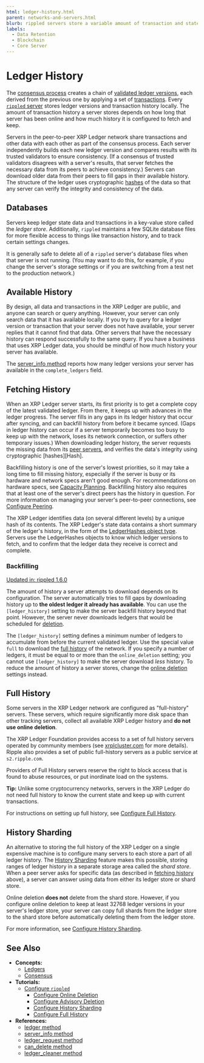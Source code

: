 ```yaml
---
html: ledger-history.html
parent: networks-and-servers.html
blurb: rippled servers store a variable amount of transaction and state history locally.
labels:
  - Data Retention
  - Blockchain
  - Core Server
---
```

# Ledger History

The [consensus process](../consensus-protocol/index.md) creates a chain of [validated ledger versions](../ledgers/index.md), each derived from the previous one by applying a set of [transactions](../transactions/index.md). Every [`rippled` server](xrpl-servers.html) stores ledger versions and transaction history locally. The amount of transaction history a server stores depends on how long that server has been online and how much history it is configured to fetch and keep.

Servers in the peer-to-peer XRP Ledger network share transactions and other data with each other as part of the consensus process. Each server independently builds each new ledger version and compares results with its trusted validators to ensure consistency. (If a consensus of trusted validators disagrees with a server's results, that server fetches the necessary data from its peers to achieve consistency.) Servers can download older data from their peers to fill gaps in their available history. The structure of the ledger uses cryptographic [hashes](../../references/protocol/data-types/basic-data-types.md#hashes) of the data so that any server can verify the integrity and consistency of the data.

## Databases

Servers keep ledger state data and transactions in a key-value store called the _ledger store_. Additionally, `rippled` maintains a few SQLite database files for more flexible access to things like transaction history, and to track certain settings changes.

It is generally safe to delete all of a `rippled` server's database files when that server is not running. (You may want to do this, for example, if you change the server's storage settings or if you are switching from a test net to the production network.)

## Available History

By design, all data and transactions in the XRP Ledger are public, and anyone can search or query anything. However, your server can only search data that it has available locally. If you try to query for a ledger version or transaction that your server does not have available, your server replies that it cannot find that data. Other servers that have the necessary history can respond successfully to the same query. If you have a business that uses XRP Ledger data, you should be mindful of how much history your server has available.

The [server_info method](../../references/http-websocket-apis/public-api-methods/server-info-methods/server_info.md) reports how many ledger versions your server has available in the `complete_ledgers` field.

## Fetching History

When an XRP Ledger server starts, its first priority is to get a complete copy of the latest validated ledger. From there, it keeps up with advances in the ledger progress. The server fills in any gaps in its ledger history that occur after syncing, and can backfill history from before it became synced. (Gaps in ledger history can occur if a server temporarily becomes too busy to keep up with the network, loses its network connection, or suffers other temporary issues.) When downloading ledger history, the server requests the missing data from its [peer servers](peer-protocol.md), and verifies the data's integrity using cryptographic [hashes][Hash].

Backfilling history is one of the server's lowest priorities, so it may take a long time to fill missing history, especially if the server is busy or its hardware and network specs aren't good enough. For recommendations on hardware specs, see [Capacity Planning](../../infrastructure/installation/capacity-planning.md). Backfilling history also requires that at least one of the server's direct peers has the history in question. For more information on managing your server's peer-to-peer connections, see [Configure Peering](../../infrastructure/configuration/peering/index.md).

The XRP Ledger identifies data (on several different levels) by a unique hash of its contents. The XRP Ledger's state data contains a short summary of the ledger's history, in the form of the [LedgerHashes object type](../../references/protocol/ledger-data/ledger-entry-types/ledgerhashes.md). Servers use the LedgerHashes objects to know which ledger versions to fetch, and to confirm that the ledger data they receive is correct and complete.


<a id="with-advisory-deletion"></a><!-- old anchor to this area -->
### Backfilling
[Updated in: rippled 1.6.0](https://github.com/XRPLF/rippled/releases/tag/1.6.0 "BADGE_BLUE")

The amount of history a server attempts to download depends on its configuration. The server automatically tries to fill gaps by downloading history up to **the oldest ledger it already has available**. You can use the `[ledger_history]` setting to make the server backfill history beyond that point. However, the server never downloads ledgers that would be scheduled for [deletion](../../infrastructure/configuration/data-retention/online-deletion.md).

The `[ledger_history]` setting defines a minimum number of ledgers to accumulate from before the current validated ledger. Use the special value `full` to download the [full history](#full-history) of the network. If you specify a number of ledgers, it must be equal to or more than the `online_deletion` setting; you cannot use `[ledger_history]` to make the server download _less_ history. To reduce the amount of history a server stores, change the [online deletion](../../infrastructure/configuration/data-retention/online-deletion.md) settings instead. <!-- STYLE_OVERRIDE: a number of -->



## Full History

Some servers in the XRP Ledger network are configured as "full-history" servers. These servers, which require significantly more disk space than other tracking servers, collect all available XRP Ledger history and **do not use online deletion**.

The XRP Ledger Foundation provides access to a set of full history servers operated by community members (see [xrplcluster.com](https://xrplcluster.com) for more details).
Ripple also provides a set of public full-history servers as a public service at `s2.ripple.com`. <!-- SPELLING_IGNORE: xrplcluster -->

Providers of Full History servers reserve the right to block access that is found to abuse resources, or put inordinate load on the systems.

**Tip:** Unlike some cryptocurrency networks, servers in the XRP Ledger do not need full history to know the current state and keep up with current transactions.

For instructions on setting up full history, see [Configure Full History](../../infrastructure/configuration/data-retention/configure-full-history.md).

## History Sharding

An alternative to storing the full history of the XRP Ledger on a single expensive machine is to configure many servers to each store a part of all ledger history. The [History Sharding](../../infrastructure/configuration/data-retention/history-sharding.md) feature makes this possible, storing ranges of ledger history in a separate storage area called the _shard store_. When a peer server asks for specific data (as described in [fetching history](#fetching-history) above), a server can answer using data from either its ledger store or shard store.

Online deletion **does not** delete from the shard store. However, if you configure online deletion to keep at least 32768 ledger versions in your server's ledger store, your server can copy full shards from the ledger store to the shard store before automatically deleting them from the ledger store.

For more information, see [Configure History Sharding](../../infrastructure/configuration/data-retention/configure-history-sharding.md).


## See Also

- **Concepts:**
    - [Ledgers](../ledgers/index.md)
    - [Consensus](../consensus-protocol/index.md)
- **Tutorials:**
    - [Configure `rippled`](../../infrastructure/configuration/index.md)
        - [Configure Online Deletion](../../infrastructure/configuration/data-retention/configure-online-deletion.md)
        - [Configure Advisory Deletion](../../infrastructure/configuration/data-retention/configure-advisory-deletion.md)
        - [Configure History Sharding](../../infrastructure/configuration/data-retention/configure-history-sharding.md)
        - [Configure Full History](../../infrastructure/configuration/data-retention/configure-full-history.md)
- **References:**
    - [ledger method](../../references/http-websocket-apis/public-api-methods/ledger-methods/ledger.md)
    - [server_info method](../../references/http-websocket-apis/public-api-methods/server-info-methods/server_info.md)
    - [ledger_request method](../../references/http-websocket-apis/admin-api-methods/logging-and-data-management-methods/ledger_request.md)
    - [can_delete method](../../references/http-websocket-apis/admin-api-methods/logging-and-data-management-methods/can_delete.md)
    - [ledger_cleaner method](../../references/http-websocket-apis/admin-api-methods/logging-and-data-management-methods/ledger_cleaner.md)
